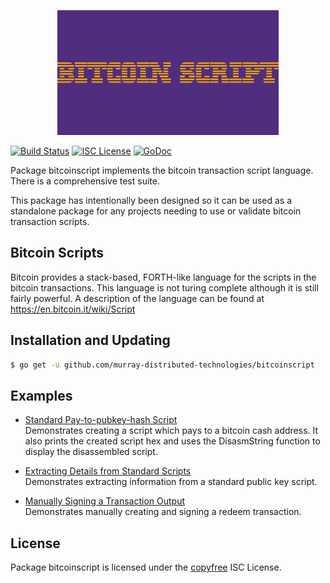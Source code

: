 <p align="center">
  <img src="./images/script-logo.jpg" alt="logo" height="200"/>
</p>

[![Build Status](https://travis-ci.org/murray-distributed-technologies/bitcoinscript.png?branch=master)](https://travis-ci.org/murray-distributed-technologies/bitcoinscript)
[![ISC License](http://img.shields.io/badge/license-ISC-blue.svg)](http://copyfree.org)
[![GoDoc](https://godoc.org/github.com/murray-distributed-technologies/bitcoinscript?status.png)](http://godoc.org/github.com/murray-distributed-technologies/bitcoinscript)

Package bitcoinscript implements the bitcoin transaction script language.  There is
a comprehensive test suite.

This package has intentionally been designed so it can be used as a standalone
package for any projects needing to use or validate bitcoin transaction scripts.

## Bitcoin Scripts

Bitcoin provides a stack-based, FORTH-like language for the scripts in
the bitcoin transactions.  This language is not turing complete
although it is still fairly powerful.  A description of the language
can be found at https://en.bitcoin.it/wiki/Script

## Installation and Updating

```bash
$ go get -u github.com/murray-distributed-technologies/bitcoinscript
```

## Examples

* [Standard Pay-to-pubkey-hash Script](http://godoc.org/github.com/murray-distributed-technologies/bitcoinscript#example-PayToAddrScript)  
  Demonstrates creating a script which pays to a bitcoin cash address.  It also
  prints the created script hex and uses the DisasmString function to display
  the disassembled script.

* [Extracting Details from Standard Scripts](http://godoc.org/github.com/murray-distributed-technologies/bitcoinscript#example-ExtractPkScriptAddrs)  
  Demonstrates extracting information from a standard public key script.

* [Manually Signing a Transaction Output](http://godoc.org/github.com/murray-distributed-technologies/bitcoinscript#example-SignTxOutput)  
  Demonstrates manually creating and signing a redeem transaction.

## License

Package bitcoinscript is licensed under the [copyfree](http://copyfree.org) ISC
License.
